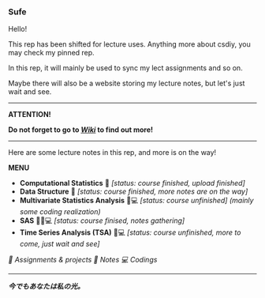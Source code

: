 ### Sufe

Hello!

This rep has been shifted for lecture uses. Anything more about csdiy, you may check my pinned rep.

In this rep, it will mainly be used to sync my lect assignments and so on. 

Maybe there will also be a website storing my lecture notes, but let's just wait and see.

---------------------------------------------------
**ATTENTION!**

**Do not forget to go to *[Wiki](https://github.com/By-Xin/Sufe/wiki)* to find out more!**


---------------------------------------------------

Here are some lecture notes in this rep, and more is on the way!

**MENU**
* **Computational Statistics** 📒 _[status: course finished, upload finished]_
* **Data Structure** 📒 _[status: course finished, more notes are on the way]_
* **Multivariate Statistics Analysis** 📝💻 _[status: course unfinished] (mainly some coding realization)_
* **SAS** 📒📝💻 _[status: course finised, notes gathering]_
* **Time Series Analysis (TSA)** 📝💻 _[status: course unfinished, more to come, just wait and see]_


_📝 Assignments & projects
📒 Notes
💻 Codings_













------------------------------------------------------------------------

***今でもあなたは私の光。***
